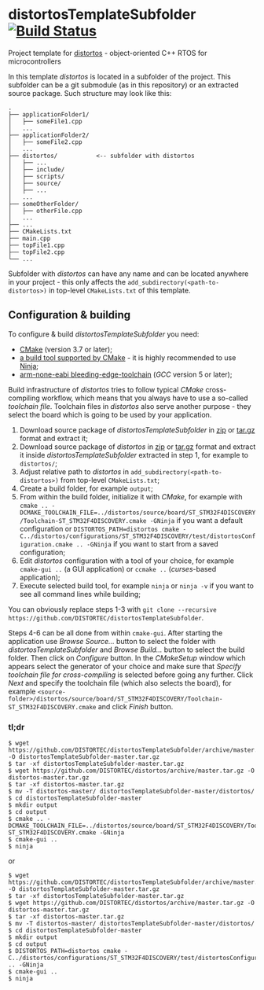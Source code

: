 distortosTemplateSubfolder [![Build Status](https://travis-ci.org/DISTORTEC/distortosTemplateSubfolder.svg?branch=master)](https://travis-ci.org/DISTORTEC/distortosTemplateSubfolder)
==========================

Project template for [distortos](http://distortos.org/) - object-oriented C++ RTOS for microcontrollers

In this template *distortos* is located in a subfolder of the project. This subfolder can be a git submodule (as in this
repository) or an extracted source package. Such structure may look like this:

    .
    ├── applicationFolder1/
    │   ├── someFile1.cpp
    │   ...
    ├── applicationFolder2/
    │   ├── someFile2.cpp
    │   ...
    ├── distortos/           <-- subfolder with distortos
    │   ├── ...
    │   ├── include/
    │   ├── scripts/
    │   ├── source/
    │   ├── ...
    │   ...
    ├── someOtherFolder/
    │   ├── otherFile.cpp
    │   ...
    ├── ...
    ├── CMakeLists.txt
    ├── main.cpp
    ├── topFile1.cpp
    ├── topFile2.cpp
    └── ...

Subfolder with *distortos* can have any name and can be located anywhere in your project - this only affects the
`add_subdirectory(<path-to-distortos>)` in top-level `CMakeLists.txt` of this template.

Configuration & building
------------------------

To configure & build *distortosTemplateSubfolder* you need:
- [CMake](https://cmake.org/) (version 3.7 or later);
- [a build tool supported by CMake](https://cmake.org/cmake/help/latest/manual/cmake-generators.7.html#manual:cmake-generators(7)) -
it is highly recommended to use [Ninja](https://ninja-build.org/);
- [arm-none-eabi bleeding-edge-toolchain](https://github.com/FreddieChopin/bleeding-edge-toolchain) (*GCC* version 5 or
later);

Build infrastructure of *distortos* tries to follow typical *CMake* cross-compiling workflow, which means that you
always have to use a so-called *toolchain file*. Toolchain files in *distortos* also serve another purpose - they select
the board which is going to be used by your application.

1. Download source package of *distortosTemplateSubfolder* in
[zip](https://github.com/DISTORTEC/distortosTemplateSubfolder/archive/master.zip) or
[tar.gz](https://github.com/DISTORTEC/distortosTemplateSubfolder/archive/master.tar.gz) format and extract it;
2. Download source package of *distortos* in [zip](https://github.com/DISTORTEC/distortos/archive/master.zip) or
[tar.gz](https://github.com/DISTORTEC/distortos/archive/master.tar.gz) format and extract it inside
*distortosTemplateSubfolder* extracted in step 1, for example to `distortos/`;
3. Adjust relative path to *distortos* in `add_subdirectory(<path-to-distortos>)` from top-level `CMakeLists.txt`;
4. Create a build folder, for example `output`;
5. From within the build folder, initialize it with *CMake*, for example with
`cmake .. -DCMAKE_TOOLCHAIN_FILE=../distortos/source/board/ST_STM32F4DISCOVERY/Toolchain-ST_STM32F4DISCOVERY.cmake -GNinja`
if you want a default configuration or
`DISTORTOS_PATH=distortos cmake -C../distortos/configurations/ST_STM32F4DISCOVERY/test/distortosConfiguration.cmake .. -GNinja`
if you want to start from a saved configuration;
6. Edit *distortos* configuration with a tool of your choice, for example `cmake-gui ..` (a GUI application) or
`ccmake ..` (*curses*-based application);
7. Execute selected build tool, for example `ninja` or `ninja -v` if you want to see all command lines while building;

You can obviously replace steps 1-3 with
`git clone --recursive https://github.com/DISTORTEC/distortosTemplateSubfolder`.

Steps 4-6 can be all done from within `cmake-gui`. After starting the application use *Browse Source...* button to
select the folder with *distortosTemplateSubfolder* and *Browse Build...* button to select the build folder. Then click
on *Configure* button. In the *CMakeSetup* window which appears select the generator of your choice and make sure that
*Specify toolchain file for cross-compiling* is selected before going any further. Click *Next* and specify the
toolchain file (which also selects the board), for example
`<source-folder>/distortos/source/board/ST_STM32F4DISCOVERY/Toolchain-ST_STM32F4DISCOVERY.cmake` and click *Finish*
button.

### tl;dr

    $ wget https://github.com/DISTORTEC/distortosTemplateSubfolder/archive/master.tar.gz -O distortosTemplateSubfolder-master.tar.gz
    $ tar -xf distortosTemplateSubfolder-master.tar.gz
    $ wget https://github.com/DISTORTEC/distortos/archive/master.tar.gz -O distortos-master.tar.gz
    $ tar -xf distortos-master.tar.gz
    $ mv -T distortos-master/ distortosTemplateSubfolder-master/distortos/
    $ cd distortosTemplateSubfolder-master
    $ mkdir output
    $ cd output
    $ cmake .. -DCMAKE_TOOLCHAIN_FILE=../distortos/source/board/ST_STM32F4DISCOVERY/Toolchain-ST_STM32F4DISCOVERY.cmake -GNinja
    $ cmake-gui ..
    $ ninja

or

    $ wget https://github.com/DISTORTEC/distortosTemplateSubfolder/archive/master.tar.gz -O distortosTemplateSubfolder-master.tar.gz
    $ tar -xf distortosTemplateSubfolder-master.tar.gz
    $ wget https://github.com/DISTORTEC/distortos/archive/master.tar.gz -O distortos-master.tar.gz
    $ tar -xf distortos-master.tar.gz
    $ mv -T distortos-master/ distortosTemplateSubfolder-master/distortos/
    $ cd distortosTemplateSubfolder-master
    $ mkdir output
    $ cd output
    $ DISTORTOS_PATH=distortos cmake -C../distortos/configurations/ST_STM32F4DISCOVERY/test/distortosConfiguration.cmake .. -GNinja
    $ cmake-gui ..
    $ ninja
